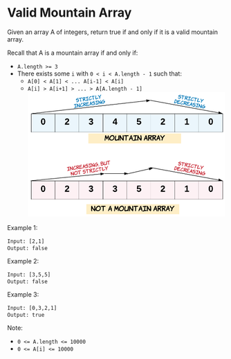 # Valid Mountain Array
Given an array A of integers, return true if and only if it is a valid mountain array.

Recall that A is a mountain array if and only if:

- `A.length >= 3`
- There exists some `i` with `0 < i < A.length - 1` such that:
    - `A[0] < A[1] < ... A[i-1] < A[i]`
    - `A[i] > A[i+1] > ... > A[A.length - 1]`
![](./pictures/hint_valid_mountain_array.png)

Example 1:
```
Input: [2,1]
Output: false
```
Example 2:
```
Input: [3,5,5]
Output: false
```
Example 3:
```
Input: [0,3,2,1]
Output: true
```

Note:

- `0 <= A.length <= 10000`
- `0 <= A[i] <= 10000`